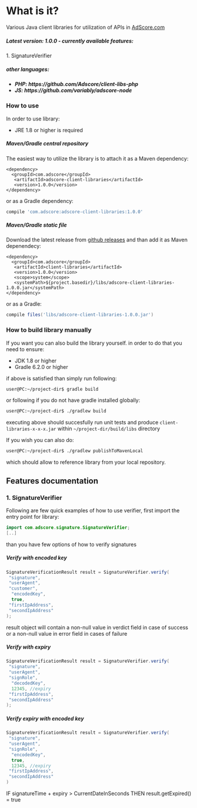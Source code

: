 <h1>What is it?</h1>

Various Java client libraries for utilization of APIs in <a href="https://adscore.com">AdScore.com</a>

<h5> Latest version: 1.0.0 - currently available features: </h5>
1. SignatureVerifier

<h5> other languages: <h5>
<ul>
 <li> PHP: https://github.com/Adscore/client-libs-php </li>
 <li> JS: https://github.com/variably/adscore-node </li>
</ul>

<h3>How to use</h3>

In order to use library:
- JRE 1.8 or higher is required

<h5>Maven/Gradle central repository</h5>

The easiest way to utilize the library is to attach it as a Maven dependency:

```maven
<dependency>
  <groupId>com.adscore</groupId>
   <artifactId>adscore-client-libraries</artifactId>
   <version>1.0.0</version>
</dependency>
```

or as a Gradle dependency:

```gradle
compile 'com.adscore:adscore-client-libraries:1.0.0'
```

<h5>Maven/Gradle static file</h5>

Download the latest release from <a href="https://github.com/Adscore/client-libs-java/releases"> github releases<a/> and than add it as Maven depenendecy:

```maven
<dependency>
  <groupId>com.adscore</groupId>
   <artifactId>client-libraries</artifactId>
   <version>1.0.0</version>
   <scope>system</scope>
   <systemPath>${project.basedir}/libs/adscore-client-libraries-1.0.0.jar</systemPath>
</dependency>
```
or as a Gradle:

```gradle
compile files('libs/adscore-client-libraries-1.0.0.jar')
```

<h3>How to build library manually</h3>

If you want you can also build the library yourself. in order to do that you need to ensure:
- JDK 1.8 or higher
- Gradle 6.2.0 or higher

if above is satisfied than simply run following:

```bash
user@PC:~/project-dir$ gradle build
```
or following if you do not have gradle installed globally:
```bash
user@PC:~/project-dir$ ./gradlew build
```

executing above should succesfully run unit tests and produce `client-libraries-x-x-x.jar` within `~/project-dir/build/libs` directory

If you wish you can also do:

```bash
user@PC:~/project-dir$ ./gradlew publishToMavenLocal
```

which should allow to reference library from your local repository.

<h2> Features documentation </h2>

<h3>1. SignatureVerifier</h3>

Following are few quick examples of how to use verifier, first import the entry point for library:

```java
import com.adscore.signature.SignatureVerifier;
[..]
```

than you have few options of how to verify signatures

<h5> Verify with encoded key</h5>

```java
SignatureVerificationResult result = SignatureVerifier.verify(
 "signature",
 "userAgent",
 "customer",
  "encodedKey",
  true,
 "firstIpAddress",
 "secondIpAddress"
);

```

result object will contain a non-null value in verdict field in case of success
or a non-null value in error field in cases of failure

<h5>Verify with expiry</h5>

```java
SignatureVerificationResult result = SignatureVerifier.verify(
 "signature",
 "userAgent",
 "signRole",
  "decodedKey",
  12345, //expiry
 "firstIpAddress",
 "secondIpAddress"
);
```


<h5>Verify expiry with encoded key</h5>

```java
SignatureVerificationResult result = SignatureVerifier.verify(
 "signature",
 "userAgent",
 "signRole",
  "encodedKey",
  true,
  12345, //expiry
 "firstIpAddress",
 "secondIpAddress"
)
```


IF signatureTime + expiry > CurrentDateInSeconds
THEN result.getExpired() = true